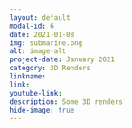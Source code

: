 ```yaml
---
layout: default
modal-id: 6
date: 2021-01-08
img: submarine.png
alt: image-alt
project-date: January 2021
category: 3D Renders
linkname: 
link:
youtube-link:
description: Some 3D renders
hide-image: true
---
```

